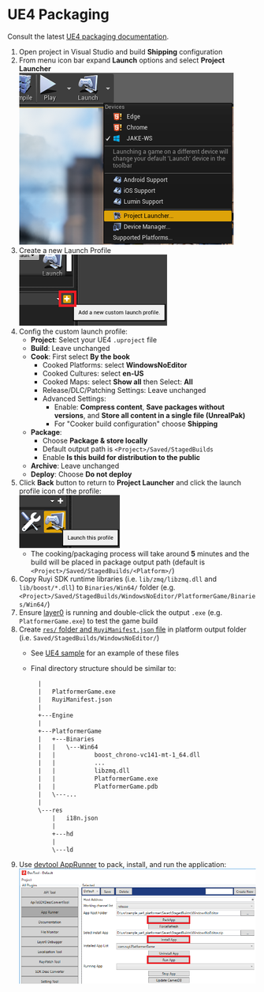 # UE4 Packaging

Consult the latest [UE4 packaging documentation](https://docs.unrealengine.com/latest/INT/Engine/Basics/Projects/Packaging/index.html).

1. Open project in Visual Studio and build __Shipping__ configuration
1. From menu icon bar expand __Launch__ options and select __Project Launcher__  
    ![](/docs/img/ue4_launch_project_launcher.png)
1. Create a new Launch Profile  
    ![](/docs/img/ue4_add_custom_launch_profile.png)
1. Config the custom launch profile:  
    - __Project__: Select your UE4 `.uproject` file
    - __Build__: Leave unchanged
    - __Cook__: First select __By the book__
        - Cooked Platforms: select __WindowsNoEditor__
        - Cooked Cultures: select __en-US__
        - Cooked Maps: select __Show all__ then Select: __All__
        - Release/DLC/Patching Settings: Leave unchanged
        - Advanced Settings:
            - Enable: __Compress content__, __Save packages without versions__, and __Store all content in a single file (UnrealPak)__
            - For "Cooker build configuration" choose __Shipping__
    - __Package__:
        - Choose __Package & store locally__
        - Default output path is `<Project>/Saved/StagedBuilds`
        - Enable __Is this build for distribution to the public__
    - __Archive__: Leave unchanged
    - __Deploy__: Choose __Do not deploy__
1. Click __Back__ button to return to __Project Launcher__ and click the launch profile icon of the profile:  
    ![](/docs/img/ue4_launch_profile.png)
    - The cooking/packaging process will take around __5__ minutes and the build will be placed in package output path (default is `<Project>/Saved/StagedBuilds/<Platform>/`)
1. Copy Ruyi SDK runtime libraries (i.e. `lib/zmq/libzmq.dll` and `lib/boost/*.dll`) to `Binaries/Win64/` folder (e.g. `<Project>/Saved/StagedBuilds/WindowsNoEditor/PlatformerGame/Binaries/Win64/`)
1. Ensure [layer0](layer0) is running and double-click the output `.exe` (e.g. `PlatformerGame.exe`) to test the game build
1. Create [`res/` folder and `RuyiManifest.json` file](app_metadata.md) in platform output folder (i.e. `Saved/StagedBuilds/WindowsNoEditor/`)
    - See [UE4 sample](https://github.com/subor/sample_ue4_platformer/tree/master/Pack) for an example of these files
    - Final directory structure should be similar to:  

            |   
            |   PlatformerGame.exe
            |   RuyiManifest.json
            |   
            +---Engine
            |                   
            +---PlatformerGame
            |   +---Binaries
            |   |   \---Win64
            |   |           boost_chrono-vc141-mt-1_64.dll
            |   |           ...
            |   |           libzmq.dll
            |   |           PlatformerGame.exe
            |   |           PlatformerGame.pdb
            |   \---...
            |               
            \---res
                |   i18n.json
                |   
                +---hd
                |       
                \---ld

1. Use [devtool AppRunner](devtool.md) to pack, install, and run the application:  
    ![](/docs/img/devtool_ue4_runner.png)